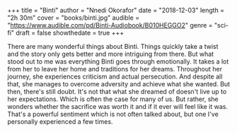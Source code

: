 +++
title = "Binti"
author = "Nnedi Okorafor"
date = "2018-12-03"
length = "2h 30m"
cover = "books/binti.jpg"
audible = "https://www.audible.com/pd/Binti-Audiobook/B010HEGGO2"
genre = "sci-fi"
draft = false
showthedate = true
+++

There are many wonderful things about Binti. Things quickly take a twist and the story only gets better and more intriguing from there. But what stood out to me was everything Binti goes through emotionally. It takes a lot from her to leave her home and traditions for her dreams. Throughout her journey, she experiences criticism and actual persecution. And despite all that, she manages to overcome adversity and achieve what she wanted. But then, there's still doubt. It's not that what she dreamed of doesn't live up to her expectations. Which is often the case for many of us. But rather, she wonders whether the sacrifice was worth it and if it ever will feel like it was. That's a powerful sentiment which is not often talked about, but one I've personally experienced a few times.